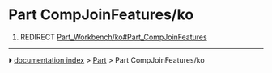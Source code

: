 # Part CompJoinFeatures/ko
1.  REDIRECT [Part_Workbench/ko#Part_CompJoinFeatures](Part_Workbench/ko#Part_CompJoinFeatures.md)



---
⏵ [documentation index](../README.md) > [Part](Part_Workbench.md) > Part CompJoinFeatures/ko

